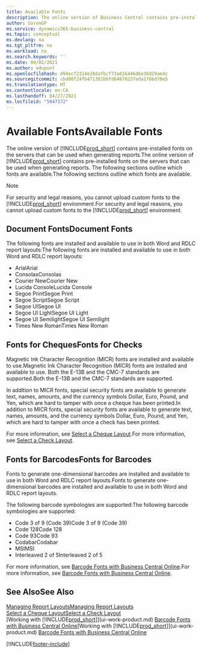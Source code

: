 ```yaml
---
title: Available Fonts
description: The online version of Business Central contains pre-installed fonts on the servers that can be used when generating reports.
author: SorenGP
ms.service: dynamics365-business-central
ms.topic: conceptual
ms.devlang: na
ms.tgt_pltfrm: na
ms.workload: na
ms.search.keywords: ''
ms.date: 04/01/2021
ms.author: edupont
ms.openlocfilehash: d94ecf2314e28dafbcf73a816446d6e3b929aedc
ms.sourcegitcommit: cbd00f24fb471381bbfd64670237eda176bd78e5
ms.translationtype: HT
ms.contentlocale: en-CA
ms.lasthandoff: 04/27/2021
ms.locfileid: "5947372"
---
```

# <a name="available-fonts"></a><span data-ttu-id="cf7a5-103">Available Fonts</span><span class="sxs-lookup"><span data-stu-id="cf7a5-103">Available Fonts</span></span>

<span data-ttu-id="cf7a5-104">The online version of [!INCLUDE[prod_short](includes/prod_short.md)] contains pre-installed fonts on the servers that can be used when generating reports.</span><span class="sxs-lookup"><span data-stu-id="cf7a5-104">The online version of [!INCLUDE[prod_short](includes/prod_short.md)] contains pre-installed fonts on the servers that can be used when generating reports.</span></span> <span data-ttu-id="cf7a5-105">The following sections outline which fonts are available.</span><span class="sxs-lookup"><span data-stu-id="cf7a5-105">The following sections outline which fonts are available.</span></span>

> [!NOTE]
> <span data-ttu-id="cf7a5-106">For security and legal reasons, you cannot upload custom fonts to the [!INCLUDE[prod_short](includes/prod_short.md)] environment.</span><span class="sxs-lookup"><span data-stu-id="cf7a5-106">For security and legal reasons, you cannot upload custom fonts to the [!INCLUDE[prod_short](includes/prod_short.md)] environment.</span></span>

## <a name="document-fonts"></a><span data-ttu-id="cf7a5-107">Document Fonts</span><span class="sxs-lookup"><span data-stu-id="cf7a5-107">Document Fonts</span></span>

<span data-ttu-id="cf7a5-108">The following fonts are installed and available to use in both Word and RDLC report layouts:</span><span class="sxs-lookup"><span data-stu-id="cf7a5-108">The following fonts are installed and available to use in both Word and RDLC report layouts:</span></span>

* <span data-ttu-id="cf7a5-109">Arial</span><span class="sxs-lookup"><span data-stu-id="cf7a5-109">Arial</span></span>
* <span data-ttu-id="cf7a5-110">Consolas</span><span class="sxs-lookup"><span data-stu-id="cf7a5-110">Consolas</span></span>
* <span data-ttu-id="cf7a5-111">Courier New</span><span class="sxs-lookup"><span data-stu-id="cf7a5-111">Courier New</span></span>
* <span data-ttu-id="cf7a5-112">Lucida Console</span><span class="sxs-lookup"><span data-stu-id="cf7a5-112">Lucida Console</span></span>
* <span data-ttu-id="cf7a5-113">Segoe Print</span><span class="sxs-lookup"><span data-stu-id="cf7a5-113">Segoe Print</span></span>
* <span data-ttu-id="cf7a5-114">Segoe Script</span><span class="sxs-lookup"><span data-stu-id="cf7a5-114">Segoe Script</span></span>
* <span data-ttu-id="cf7a5-115">Segoe UI</span><span class="sxs-lookup"><span data-stu-id="cf7a5-115">Segoe UI</span></span>
* <span data-ttu-id="cf7a5-116">Segoe UI Light</span><span class="sxs-lookup"><span data-stu-id="cf7a5-116">Segoe UI Light</span></span>
* <span data-ttu-id="cf7a5-117">Segoe UI Semilight</span><span class="sxs-lookup"><span data-stu-id="cf7a5-117">Segoe UI Semilight</span></span>
* <span data-ttu-id="cf7a5-118">Times New Roman</span><span class="sxs-lookup"><span data-stu-id="cf7a5-118">Times New Roman</span></span>

## <a name="fonts-for-checks"></a><span data-ttu-id="cf7a5-119">Fonts for Cheques</span><span class="sxs-lookup"><span data-stu-id="cf7a5-119">Fonts for Checks</span></span>

<span data-ttu-id="cf7a5-120">Magnetic Ink Character Recognition (MICR) fonts are installed and available to use.</span><span class="sxs-lookup"><span data-stu-id="cf7a5-120">Magnetic Ink Character Recognition (MICR) fonts are installed and available to use.</span></span> <span data-ttu-id="cf7a5-121">Both the E-13B and the CMC-7 standards are supported.</span><span class="sxs-lookup"><span data-stu-id="cf7a5-121">Both the E-13B and the CMC-7 standards are supported.</span></span>  

<span data-ttu-id="cf7a5-122">In addition to MICR fonts, special security fonts are available to generate text, names, amounts, and the currency symbols Dollar, Euro, Pound, and Yen, which are hard to tamper with once a cheque has been printed.</span><span class="sxs-lookup"><span data-stu-id="cf7a5-122">In addition to MICR fonts, special security fonts are available to generate text, names, amounts, and the currency symbols Dollar, Euro, Pound, and Yen, which are hard to tamper with once a check has been printed.</span></span>  

<span data-ttu-id="cf7a5-123">For more information, see [Select a Cheque Layout](finance-how-define-check-layouts.md).</span><span class="sxs-lookup"><span data-stu-id="cf7a5-123">For more information, see [Select a Check Layout](finance-how-define-check-layouts.md).</span></span>  

## <a name="fonts-for-barcodes"></a><span data-ttu-id="cf7a5-124">Fonts for Barcodes</span><span class="sxs-lookup"><span data-stu-id="cf7a5-124">Fonts for Barcodes</span></span>
<span data-ttu-id="cf7a5-125">Fonts to generate one-dimensional barcodes are installed and available to use in both Word and RDLC report layouts.</span><span class="sxs-lookup"><span data-stu-id="cf7a5-125">Fonts to generate one-dimensional barcodes are installed and available to use in both Word and RDLC report layouts.</span></span>

<span data-ttu-id="cf7a5-126">The following barcode symbologies are supported:</span><span class="sxs-lookup"><span data-stu-id="cf7a5-126">The following barcode symbologies are supported:</span></span>
* <span data-ttu-id="cf7a5-127">Code 3 of 9 (Code 39)</span><span class="sxs-lookup"><span data-stu-id="cf7a5-127">Code 3 of 9 (Code 39)</span></span>
* <span data-ttu-id="cf7a5-128">Code 128</span><span class="sxs-lookup"><span data-stu-id="cf7a5-128">Code 128</span></span>
* <span data-ttu-id="cf7a5-129">Code 93</span><span class="sxs-lookup"><span data-stu-id="cf7a5-129">Code 93</span></span>
* <span data-ttu-id="cf7a5-130">Codabar</span><span class="sxs-lookup"><span data-stu-id="cf7a5-130">Codabar</span></span>
* <span data-ttu-id="cf7a5-131">MSI</span><span class="sxs-lookup"><span data-stu-id="cf7a5-131">MSI</span></span>
* <span data-ttu-id="cf7a5-132">Interleaved 2 of 5</span><span class="sxs-lookup"><span data-stu-id="cf7a5-132">Interleaved 2 of 5</span></span>

<span data-ttu-id="cf7a5-133">For more information, see [Barcode Fonts with Business Central Online](/dynamics365/business-central/dev-itpro/developer/devenv-report-barcode-fonts).</span><span class="sxs-lookup"><span data-stu-id="cf7a5-133">For more information, see [Barcode Fonts with Business Central Online](/dynamics365/business-central/dev-itpro/developer/devenv-report-barcode-fonts).</span></span>

## <a name="see-also"></a><span data-ttu-id="cf7a5-134">See Also</span><span class="sxs-lookup"><span data-stu-id="cf7a5-134">See Also</span></span>

[<span data-ttu-id="cf7a5-135">Managing Report Layouts</span><span class="sxs-lookup"><span data-stu-id="cf7a5-135">Managing Report Layouts</span></span>](ui-manage-report-layouts.md)  
[<span data-ttu-id="cf7a5-136">Select a Cheque Layout</span><span class="sxs-lookup"><span data-stu-id="cf7a5-136">Select a Check Layout</span></span>](finance-how-define-check-layouts.md)  
<span data-ttu-id="cf7a5-137">[Working with [!INCLUDE[prod_short](includes/prod_short.md)]](ui-work-product.md)
[Barcode Fonts with Business Central Online](/dynamics365/business-central/dev-itpro/developer/devenv-report-barcode-fonts.md)</span><span class="sxs-lookup"><span data-stu-id="cf7a5-137">[Working with [!INCLUDE[prod_short](includes/prod_short.md)]](ui-work-product.md)
[Barcode Fonts with Business Central Online](/dynamics365/business-central/dev-itpro/developer/devenv-report-barcode-fonts.md)</span></span>

[!INCLUDE[footer-include](includes/footer-banner.md)]
